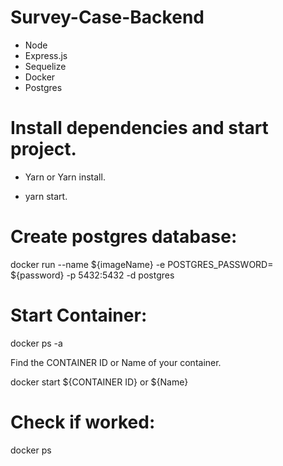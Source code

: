 # Survey-Case-Backend

- Node
- Express.js 
- Sequelize
- Docker
- Postgres

# Install dependencies and start project.

- Yarn or Yarn install.

- yarn start.

# Create postgres database:

docker run --name ${imageName} -e POSTGRES_PASSWORD= ${password} -p 5432:5432 -d postgres

# Start Container:

docker ps -a

Find the CONTAINER ID or Name of your container.

docker start ${CONTAINER ID} or ${Name}

# Check if worked: 

docker ps